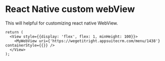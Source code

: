 
# React Native custom webView

This will helpful for customizing react native WebView.


    return (
      <View style={{display: 'flex', flex: 1, minHeight: 100}}>
        <MyWebView uri={'https://wegetitright.appsuitecrm.com/menu/1438'} containerStyle={{}} />
      </View>
    );
